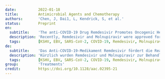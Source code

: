 ```yaml
---
date:          2022-01-18
title:         Antimicrobial Agents and Chemotherapy
authors:       'Chen, J, Dai1, L, Kendrick, S, et al.'
status:        Preprint
en:
  subtitle:    'The anti-COVID-19 Drug Remdesivir Promotes Oncogenic Herpesviruses 2 Reactivation through Regulation of Intracellular Signaling Pathways'
  description: 'Recently, Remdesivir and Molnupiravir were approved for treating COVID-19 caused by SARS16 CoV-2 infection. However, little is known about the impact of these drugs on other viruses pre existed in COVID-19 patients. Here we report that Remdesivir but not Molnupiravir induced lytic reactivation of KSHV and EBV, two major oncogenic herpesviruses. Remdesivir induced mature virion production from latently infected cells. Mechanistic studies showed that Remdesivir induced KSHV and EBV reactivation by regulating several intracellular signaling pathways.'
  tags:        [KSHV, EBV, SARS-CoV-2, COVID-19, Remdesivir, Molnupiravir]
de:
  subtitle:    'Das Anti-COVID-19-Medikament Remdesivir fördert die Reaktivierung onkogener Herpesviren 2 durch Regulierung intrazellulärer Signalwege'
  description: 'Kürzlich wurden Remdesivir und Molnupiravir zur Behandlung von COVID-19, verursacht durch SARS16 CoV-2-Infektion, zugelassen. Es ist jedoch wenig über die Auswirkungen dieser Medikamente auf andere Viren bekannt, die bei COVID-19-Patienten vorher vorhanden waren. Hier berichten wir, dass Remdesivir, nicht aber Molnupiravir, die lytische Reaktivierung von KSHV und EBV, zwei wichtigen onkogenen Herpesviren, induziert. Remdesivir induzierte die Produktion reifer Virionen aus latent infizierten Zellen. Mechanistische Studien zeigten, dass Remdesivir die KSHV- und EBV-Reaktivierung durch die Regulierung mehrerer intrazellulärer Signalwege induziert.' 
  tags:        [KSHV, EBV, SARS-CoV-2, COVID-19, Remdesivir, Molnupiravir]
group:         'Treatments'
credit:        https://doi.org/10.1128/aac.02395-21
---
```

